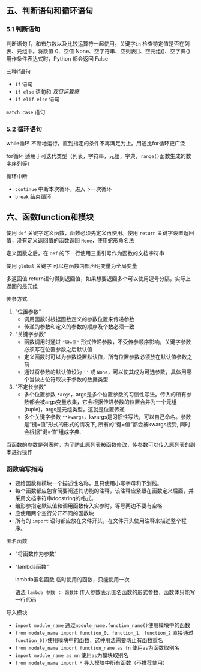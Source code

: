 ## 五、判断语句和循环语句

### 5.1 判断语句 

判断语句if，和布尔数以及比较运算符一起使用。关键字`in` 检查特定值是否在列表、元组中。将数值 0、空值 None、空字符串、空列表[]、空元组()、空字典{} 用作条件表达式时，Python 都会返回 False

三种if语句

- `if` 语句
- `if else` 语句和 *双目运算符*
- `if elif else` 语句

`match case` 语句

### 5.2 循环语句

while循环 不断地运行，直到指定的条件不再满足为止。用途比for循环更广泛

for循环 适用于可迭代类型（列表，字符串，元组，字典，`range()`函数生成的数字序列等）

循环中断

- `continue` 中断本次循环，进入下一次循环
- `break` 结束循环

## 六、函数function和模块

使用 `def` 关键字定义函数，函数必须先定义再使用。使用 `return` 关键字设置返回值，没有定义返回值的函数返回 `None`，使用蛇形命名法

定义函数之后，在 `def` 的下一行使用三重引号作为函数的文档字符串

使用 `global` 关键字 可以在函数内部声明变量为全局变量

多返回值 return语句得到返回值，如果想要返回多个可以使用逗号分隔，实际上返回的是元组

传参方式

1. "位置参数"
      - 调用函数时根据函数定义的参数位置来传递参数
      - 传递的参数和定义的参数的顺序及个数必须一致
2. "关键字参数"
      - 函数调用时通过 `"键=值"` 形式传递参数，不受传参顺序影响，关键字参数必须写在位置参数之后默认值
      - 定义函数时可以为参数设置默认值，所有位置参数必须放在默认值参数之前
      - 通过将参数的默认值设为 `''` 或 `None`，可以使其成为可选参数，具体用哪个当做占位符取决于参数的数据类型
3. "不定长参数"
      - 多个位置参数 `*args`，args是多个位置参数的习惯性写法。传入的所有参数都会被args变量收集，它会根据传进参数的位置合并为一个元组(tuple)，args是元组类型，这就是位置传递
      - 多个关键字参数 `**kwargs`，kwargs是习惯性写法，可以自己命名。参数是“键=值”形式的形式的情况下, 所有的“键=值”都会被kwargs接受, 同时会根据“键=值”组成字典.


当函数的参数是列表时，为了防止原列表被函数修改，传参数可以传入原列表的副本进行操作

### 函数编写指南

- 要给函数和模块一个描述性名称，且只使用小写字母和下划线。
- 每个函数都应包含简要阐述其功能的注释，该注释应紧跟在函数定义后面，并采用文档字符串docstring的格式。
- 给形参指定默认值和调用函数传入实参时，等号两边不要有空格
- 应使用两个空行分开不同的函数块
- 所有的 `import` 语句都应放在文件开头，在文件开头使用注释来描述整个程序。

匿名函数

- "将函数作为参数"
- "lambda函数"

    lambda匿名函数 临时使用的函数，只能使用一次

    语法 `lambda 参数 ： 函数体` 传入参数表示匿名函数的形式参数，函数体只能写一行代码

导入模块

- `import module_name` 通过`module_name.function_name()`使用模块中的函数
- `from module_name import function_0, function_1, function_2` 直接通过`function_0()`使用模块中的函数，这种用法需要防止有函数重名
- `from module_name import function_name as fn` 使用`as`为函数取别名
- `import module_name as mn` 使用`as`为模块取别名
- `from module_name import *` 导入模块中所有函数（不推荐使用）

